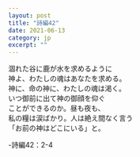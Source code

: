 ```yaml
---
layout: post
title: "詩編42" 
date: 2021-06-13   
category: jp
excerpt: ""
---
```


涸れた谷に鹿が水を求めるように   
神よ、わたしの魂はあなたを求める。   
神に、命の神に、わたしの魂は渇く。   
いつ御前に出て神の御顔を仰ぐ   
ことができるのか。昼も夜も、   
私の糧は涙ばかり。人は絶え間なく言う   
「お前の神はどこにいる」と。   

-詩編42：2-4
